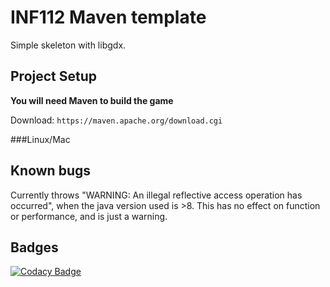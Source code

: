 # INF112 Maven template 
Simple skeleton with libgdx. 

## Project Setup

**You will need Maven to build the game**

Download: `https://maven.apache.org/download.cgi`

###Linux/Mac





## Known bugs
Currently throws "WARNING: An illegal reflective access operation has occurred", 
when the java version used is >8. This has no effect on function or performance, and is just a warning.

## Badges

[![Codacy Badge](https://api.codacy.com/project/badge/Grade/34362d2c0c724fc9b1520d8c402d5465)](https://www.codacy.com/gh/inf112-v20/Robois?utm_source=github.com&amp;utm_medium=referral&amp;utm_content=inf112-v20/Robois&amp;utm_campaign=Badge_Grade)